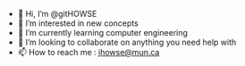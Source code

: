 - 👋 Hi, I’m @gitHOWSE
- 👀 I’m interested in new concepts
- 🌱 I’m currently learning computer engineering
- 💞️ I’m looking to collaborate on anything you need help with
- 📫 How to reach me :    jhowse@mun.ca

<!---
gitHOWSE/gitHOWSE is a ✨ special ✨ repository because its `README.md` (this file) appears on your GitHub profile.
You can click the Preview link to take a look at your changes.
--->
